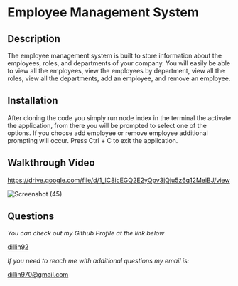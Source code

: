 # Employee Management System

## Description

The employee management system is built to store information about the employees, roles, and departments of your company. You will easily be able to view all the employees, view the employees by department, view all the roles, view all the departments, add an employee, and remove an employee.

## Installation

After cloning the code you simply run node index in the terminal the activate the application, from there you will be prompted to select one of the options. If you choose add employee or remove employee additional prompting will occur. Press Ctrl + C to exit the application.

## Walkthrough Video

https://drive.google.com/file/d/1_lC8icEGQ2E2yQpv3jQju5z6q12MeiBJ/view

![Screenshot (45)](https://user-images.githubusercontent.com/80184962/129508999-ee184f4c-e176-47c2-98bb-2683e6d6bd09.png)

## Questions

_You can check out my Github Profile at the link below_

[dillin92](http://github.com/dillin92)

_If you need to reach me with additional questions my email is:_

dillin970@gmail.com
